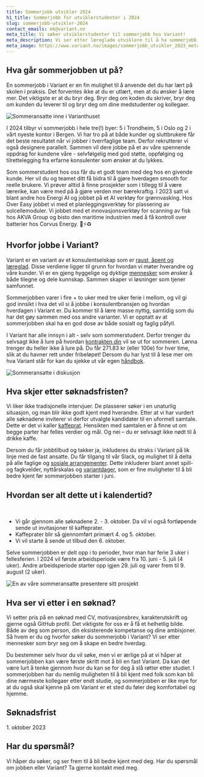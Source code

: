 ```yaml
---
title: Sommerjobb utvikler 2024
h1_title: Sommerjobb for utviklerstudenter i 2024
slug: sommerjobb-utvikler-2024
contact_emails: mk@variant.no
meta_title: Vi søker utviklerstudenter til sommerjobb hos Variant!
meta_description: Vi ser etter læreglade utviklere til å ha sommerjobb hos oss i 2024.
meta_image: https://www.variant.no/images/sommerjobb_utvikler_2023_meta.png
---
```


## Hva går sommerjobben ut på?

En sommerjobb i Variant er en fin mulighet til å anvende det du har lært på skolen i praksis. Det forventes ikke at du er utlært, men at du ønsker å lære mer. Det viktigste er at du bryr deg. Bryr deg om koden du skriver, bryr deg om kunden du leverer til og bryr deg om dine medstudenter og kollegaer.

<div class="right">

![Sommeransatte inne i Varianthuset](/work_images/sommerjobbere_innenfor_variant_2022.png)

</div>

I 2024 tilbyr vi sommerjobb i hele tre(!) byer: 5 i Trondheim, 5 i Oslo og 2 i vårt nyeste kontor i Bergen.
Vi har tro på at både kunder og sluttbrukere får det beste resultatet når vi jobber i tverrfaglige team. Derfor rekrutterer vi også designere parallelt. Sammen vil dere jobbe på et av våre spennende oppdrag for kundene våre - selvfølgelig med god støtte, oppfølging og tilrettelegging fra erfarne konsulenter som ønsker at du lykkes.

Som sommerstudent hos oss får du et godt team med deg hos en givende kunde. Her vil du og teamet ditt få bidra til å gjøre hverdagen smooth for reelle brukere. Vi prøver alltid å finne prosjekter som i tillegg til å være lærerike, kan være med på å gjøre verden mer bærekraftig. I 2023 satt vi blant andre hos Energi AI og jobbet på et AI verktøy for grønnvasking. Hos Over Easy jobbet vi med et planleggingsverktøy for plassering av solcellemoduler. Vi jobbet med et innovasjonsverktøy for scanning av fisk hos AKVA Group og bisto den maritime industrien med å få kontroll over batterier hos Corvus Energy. 🌱⚡♻️

## Hvorfor jobbe i Variant?

Variant er en variant av et konsulentselskap som er [raust, åpent og læreglad](https://handbook.variant.no/handbook#form%C3%A5l-og-verdier). Disse verdiene ligger til grunn for hvordan vi møter hverandre og våre kunder. Vi er en gjeng hyggelige og dyktige [mennesker](https://www.variant.no/ansatte) som ønsker å både tilegne og dele kunnskap. Sammen skaper vi løsninger som tjener samfunnet.

Sommerjobben varer i fire + to uker med tre uker ferie i mellom, og vil gi god innsikt i hva det vil si å jobbe i konsulentbransjen og hvordan hverdagen i Variant er. Du kommer til å lære masse nyttig, samtidig som du har det gøy sammen med oss andre varianter. Vi er opptatt av at sommerjobben skal ha en god dose av både sosialt og faglig påfyll.

I Variant har alle innsyn i alt - selv som sommerstudent. Derfor trenger du selvsagt ikke å lure på hvordan [kontrakten din](https://avtaler.variant.no/avtaler/ansettelse-sommerjobb.html) vil se ut for sommeren. Lønna trenger du heller ikke å lure på. Du får 271.83 kr (eller 100e) for hver time, slik at du havner rett under fribeløpet! Dersom du har lyst til å lese mer om hva Variant står for kan du sjekke ut vår egen [håndbok](https://handbook.variant.no/).

<div class="left">

![Sommeransatte i diskusjon](/work_images/sommerjobbere_diskusjon2_2022.png)

</div>

## Hva skjer etter søknadsfristen?

Vi liker ikke tradisjonelle intervjuer. De plasserer søker i en unaturlig situasjon, og man blir ikke godt kjent med hverandre. Etter at vi har vurdert alle søknadene inviterer vi derfor utvalgte kandidater til en uformell samtale. Dette er det vi kaller [kaffeprat](<https://handbook.variant.no/prosesser-ansatt#1.-Kaffeprat-(30-min)>). Hensikten med samtalen er å finne ut om begge parter har felles verdier og mål. Og nei – du er selvsagt ikke nødt til å drikke kaffe.

Dersom du får jobbtilbud og takker ja, inkluderes du straks i Variant på lik linje med de fast ansatte. Du får tilgang til vår Slack, og mulighet til å delta på alle faglige og [sosiale arrangementer](https://handbook.variant.no/#Sosialt). Dette inkluderer blant annet spill- og fagkvelder, nyttårskalas og [variantdager](https://handbook.variant.no/handbook#variantdag), som er fine muligheter til å bli bedre kjent før sommerjobben starter i juni.

## Hvordan ser alt dette ut i kalendertid?

</br>

- Vi går gjennom alle søknadene 2. - 3. oktober. Da vil vi også fortløpende sende ut invitasjoner til kaffeprater.
- Kaffeprater blir så gjennomført primært 4. og 5. oktober.
- Vi vil starte å sende ut tilbud den 6. oktober.

Selve sommerjobben er delt opp i to perioder, hvor man har ferie 3 uker i fellesferien.
I 2024 vil første arbeidsperiode være fra 10. juni - 5. juli (4 uker). Andre arbeidsperiode starter opp igjen 29. juli og varer frem til 9. august (2 uker).

<div class="right">

![En av våre sommeransatte presentere sitt prosjekt](/work_images/sommerjobbere_koder_2022.png)

</div>

## Hva ser vi etter i en søknad?

Vi setter pris på en søknad med CV, motivasjonsbrev, karakterutskrift og gjerne også GitHub profil. Det viktigste for oss er å få et helhetlig bilde. Både av deg som person, din eksisterende kompetanse og dine ambisjoner. Så hvem er du og hvorfor søker du sommerjobb i Variant? Vi ser etter mennesker som bryr seg om å skape en bedre hverdag.

Du bestemmer selv hvor du vil søke, men vi er ærlige på at vi håper at sommerjobben kan være første skritt mot å bli en fast Variant. Da kan det være lurt å tenke gjennom hvor du kan se for deg å slå røtter etter studiet. I sommerjobben har du nemlig muligheten til å bli kjent med folk som kan bli dine nærmeste kollegaer etter endt studie, og sommerjobben er like mye for at du også skal kjenne på om Variant er et sted du føler deg komfortabel og hjemme.

## Søknadsfrist

<p>
1. oktober 2023
</p>

## Har du spørsmål?

Vi håper du søker, og ser frem til å bli bedre kjent med deg. Har du spørsmål om jobben eller Variant? Ta gjerne kontakt med meg.
